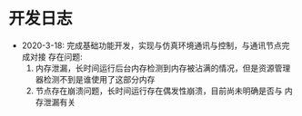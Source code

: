 <!--
 * @Author: Yaodecheng
 * @Date: 2020-03-19 09:56:06
 * @LastEditTime: 2020-03-19 09:57:38
 * @LastEditors: Yaodecheng
 * @Description: 
 * @Adeall licence@2020
 -->
# 开发日志
* 2020-3-18: 完成基础功能开发，实现与仿真环境通讯与控制，与通讯节点完成对接
  存在问题:
   1. 内存泄漏，长时间运行后台内存检测到内存被沾满的情况，但是资源管理器检测不到是谁使用了这部分内存
   2. 节点存在崩溃问题，长时间运行存在偶发性崩溃，目前尚未明确是否与 内存泄漏有关
  